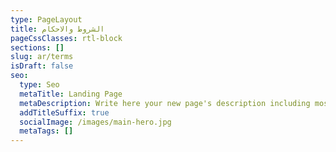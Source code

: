 ```yaml
---
type: PageLayout
title: الشروط والاحكام
pageCssClasses: rtl-block
sections: []
slug: ar/terms
isDraft: false
seo:
  type: Seo
  metaTitle: Landing Page
  metaDescription: Write here your new page's description including most relevant keywords.
  addTitleSuffix: true
  socialImage: /images/main-hero.jpg
  metaTags: []
---
```

